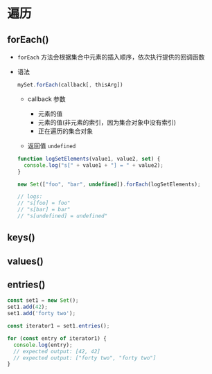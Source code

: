 # 遍历

## forEach()

+ `forEach` 方法会根据集合中元素的插入顺序，依次执行提供的回调函数

+ 语法

  ```js
  mySet.forEach(callback[, thisArg])
  ```

  + callback 参数

    + 元素的值
    + 元素的值(非元素的索引，因为集合对象中没有索引)
    + 正在遍历的集合对象

  + 返回值 `undefined`

  ```js
  function logSetElements(value1, value2, set) {
    console.log("s[" + value1 + "] = " + value2);
  }

  new Set(["foo", "bar", undefined]).forEach(logSetElements);

  // logs:
  // "s[foo] = foo"
  // "s[bar] = bar"
  // "s[undefined] = undefined"
  ```

## keys()

## values()

## entries()

  ```js
  const set1 = new Set();
  set1.add(42);
  set1.add('forty two');

  const iterator1 = set1.entries();

  for (const entry of iterator1) {
    console.log(entry);
    // expected output: [42, 42]
    // expected output: ["forty two", "forty two"]
  }
  ```
